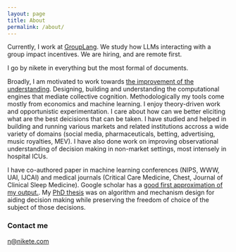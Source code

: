 ```yaml
---
layout: page
title: About
permalink: /about/
---
```



Currently, I work at [GroupLang](https://grouplang.com/). We study how LLMs interacting with a group impact incentives. We are hiring, and are remote first. 


I go by nikete in everything but the most formal of documents.


Broadly, I am motivated to work towards [the improvement of the understanding](http://bactra.org/Spinoza/TIE/). Designing, building and understanding the computational engines that mediate collective cognition. Methodologically my tools come mostly from economics and machine learning. I enjoy theory-driven work and opportunistic experimentation. I care about how can we  better eliciting what are the best deicisions that can be taken. I have studied and helped in building and running various markets and  related institutions accross a wide variety of domains (social media, pharmaceuticals, betting, advertising, music royalties, MEV). I have also done work on improving observational understanding of decision making in non-market settings, most intensely in hospital ICUs.


I have co-authored paper in machine learning conferences (NIPS, WWW, UAI, IJCAI) and  medical journals (Critical Care Medicine, Chest, Journal of Clinical Sleep Medicine). Google scholar has a [good first approximation of my output.](https://scholar.google.it/citations?hl=en&user=_2Z3DcoAAAAJ&view_op=list_works&sortby=pubdate). My [PhD thesis](https://openresearch-repository.anu.edu.au/handle/1885/262297) was on algorithm and mechanism design for aiding decision making while preserving the freedom of choice of the subject of those decisions.


### Contact me

[n@nikete.com](mailto:n@nikete.com)


